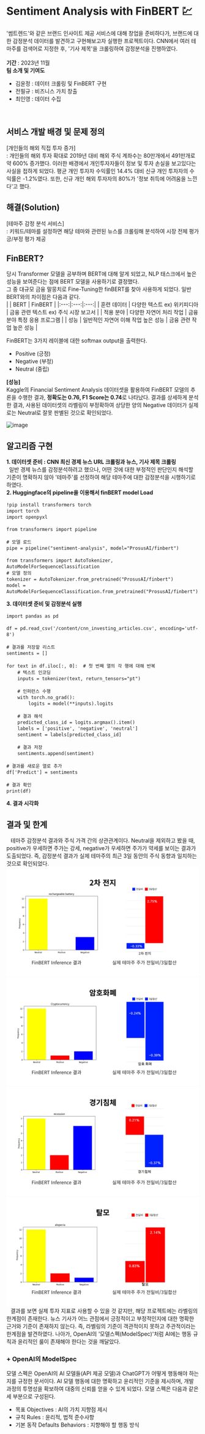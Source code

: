 # Sentiment Analysis with FinBERT 💹
'썸트렌드'와 같은 브랜드 인사이트 제공 서비스에 대해 창업을 준비하다가, 브랜드에 대한 감정분석 데이터를 발견하고 구현해보고자 실행한 프로젝트이다. CNN에서 여러 테마주를 검색어로 지정한 후, '기사 제목'을 크롤링하여 감정분석을 진행하였다. <br> 
<br>
**기간** : 2023년 11월 <br>
**팀 소개 및 기여도** <br> 
- 김윤정 : 데이터 크롤링 및 FinBERT 구현
- 전필규 : 비즈니스 가치 창출
- 최인영 : 데이터 수집
<br>

## 서비스 개발 배경 및 문제 정의
[개인들의 해외 직접 투자 증가] <br>
: 개인들의 해외 투자 확대로 2019년 대비 해외 주식 계좌수는 80만개에서 491만개로 약 600% 증가했다. 이러한 배경에서 개인투자자들이 정보 및 투자 손실을 보고있다는 사실을 접하게 되었다. 평균 개인 투자자 수익률인 14.4% 대비 신규 개인 투자자의 수익률은 -1.2%였다. 또한, 신규 개인 해외 투자자의 80%가 '정보 취득에 어려움을 느낀다'고 했다. <br> 

## 해결(Solution) 
[테마주 감정 분석 서비스] <br>
: 키워드/테마를 설정하면 해당 테마와 관련된 뉴스를 크롤링해 분석하여 시장 전체 평가 긍/부정 평가 제공 <br>

## FinBERT? 
당시 Transformer 모델을 공부하며 BERT에 대해 알게 되었고, NLP 태스크에서 높은 성능을 보여준다는 점에 BERT 모델을 사용하기로 결정했다. <br> 
그 중 대규모 금융 말뭉치로 Fine-Tuning한 finBERT를 찾아 사용하게 되었다. 일반 BERT와의 차이점은 다음과 같다. <br>
| | BERT | FinBERT |
|:---:|:---:|:---:|
| 훈련 데이터 | 다양한 텍스트 ex) 위키피디아 | 금융 관련 텍스트 ex) 주식 시장 보고서 |
| 적용 분야 | 다양한 자연어 처리 작업 | 금융 분야 특정 응용 프로그램 |
| 성능 | 일반적인 자연어 이해 작업 높은 성능 | 금융 관련 작업 높은 성능 |

FinBERT는 3가지 레이블에 대한 softmax output을 출력한다. <br>
- Positive (긍정)
- Negative (부정)
- Neutral (중립)

**[성능]** <br>
Kaggle의 Financial Sentiment Analysis 데이터셋을 활용하여 FinBERT 모델의 추론을 수행한 결과, **정확도는 0.76, F1 Score는 0.74**로 나타났다. 결과를 상세하게 분석한 결과, 사용된 데이터셋의 라벨링이 부정확하여 상당한 양의 Negative 데이터가 실제로는 Neutral로 잘못 판별된 것으로 확인되었다. <br>

![image](https://github.com/kingodjerry/Sentiment_Analysis/assets/143167244/a29b6b35-0870-4eae-814a-f7f8838875f1)



## 알고리즘 구현
**1. 데이터셋 준비 : CNN 최신 경제 뉴스 URL 크롤링과 뉴스, 기사 제목 크롤링** <br>
&ensp;일반 경제 뉴스를 감정분석하려고 했으나, 어떤 것에 대한 부정적인 판단인지 해석할 기준이 명확하지 않아 '테마주'를 선정하여 해당 테마주에 대한 감정분석을 시행하기로 하였다. <br>
**2. Huggingface의 pipeline을 이용해서 finBERT model Load** <br>
```
!pip install transformers torch
import torch
import openpyxl

from transformers import pipeline

# 모델 로드
pipe = pipeline("sentiment-analysis", model="ProsusAI/finbert")

from transformers import AutoTokenizer, AutoModelForSequenceClassification
# 모델 정의
tokenizer = AutoTokenizer.from_pretrained("ProsusAI/finbert")
model = AutoModelForSequenceClassification.from_pretrained("ProsusAI/finbert")
```
**3. 데이터셋 준비 및 감정분석 실행** <br>
```
import pandas as pd

df = pd.read_csv('/content/cnn_investing_articles.csv', encoding='utf-8')

# 결과를 저장할 리스트
sentiments = []

for text in df.iloc[:, 0]:  # 첫 번째 열의 각 행에 대해 반복
    # 텍스트 인코딩
    inputs = tokenizer(text, return_tensors="pt")

    # 인퍼런스 수행
    with torch.no_grad():
        logits = model(**inputs).logits

    # 결과 해석
    predicted_class_id = logits.argmax().item()
    labels = ['positive', 'negative', 'neutral']
    sentiment = labels[predicted_class_id]

    # 결과 저장
    sentiments.append(sentiment)

# 결과를 새로운 열로 추가
df['Predict'] = sentiments

# 결과 확인
print(df)
```
**4. 결과 시각화**


## 결과 및 한계
&ensp; 테마주 감정분석 결과와 주식 가격 간의 상관관계이다. Neutral을 제외하고 봤을 때, positive가 우세하면 주가는 강세, negative가 우세하면 주가가 약세를 보이는 결과가 도출되었다. 즉, 감정분석 결과가 실제 테마주의 최근 3일 동안의 주식 동향과 일치하는 것으로 확인되었다.  <br>
<img src="./output_img/1.jpg">
<img src="./output_img/2.jpg">
<img src="./output_img/3.jpg">
<img src="./output_img/4.jpg">
&ensp; 결과를 보면 실제 투자 지표로 사용할 수 있을 것 같지만, 해당 프로젝트에는 라벨링의 한계점이 존재한다. 뉴스 기사가 어느 관점에서 긍정적이고 부정적인지에 대한 명확한 근거와 기준이 존재하지 않는다. 즉, 라벨링의 기준이 객관적이지 못하고 주관적이라는 한계점을 발견하였다. 나아가, OpenAI의 '모델스펙(ModelSpec)'처럼 AI에는 행동 규칙과 윤리적인 룰이 존재해야 한다는 것을 깨달았다. <br>

### + OpenAI의 ModelSpec
모델 스펙은 OpenAI의 AI 모델들(API 제공 모델)과 ChatGPT가 어떻게 행동해야 하는지를 규정한 문서이다. AI 모델 행동에 대한 명확하고 윤리적인 기준을 제시하며, 개발 과정의 투명성을 확보하여 대중의 신뢰를 얻을 수 있게 되었다. 모델 스펙은 다음과 같은 세 부분으로 구성된다. <br> 
- 목표 Objectives : AI의 가치 지향점 제시
- 규칙 Rules : 윤리적, 법적 준수사항
- 기본 동작 Defaults Behaviors : 지향해야 할 행동 방식
